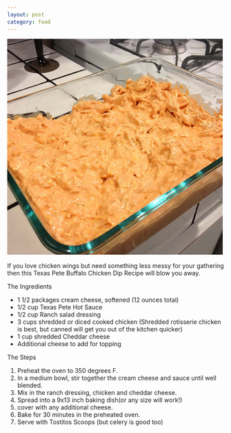 ```yaml
---
layout: post
category: food
---
```

<img itemprop="image" src="/images/buffalo-chicken-wing-dip-texas-pete.jpg" alt="Texas Pete Buffalo Chicken Dip Recipe" title="Texas Pete Buffalo Chicken Dip Recipe">

If you love chicken wings but need something less messy for your gathering then this Texas Pete Buffalo Chicken Dip Recipe will blow you away.

The Ingredients

* 1 1/2  packages cream cheese, softened (12 ounces total)
* 1/2 cup Texas Pete Hot Sauce
* 1/2 cup Ranch salad dressing
* 3 cups shredded or diced cooked chicken (Shredded rotisserie chicken is best, but canned will get you out of the kitchen quicker)
* 1 cup shredded Cheddar cheese
* Additional cheese to add for topping

The Steps

1.  Preheat the oven to 350 degrees F.
2.  In a medium bowl, stir together the cream cheese and sauce until well blended.
3.  Mix in the ranch dressing, chicken and cheddar cheese.
4.  Spread into a 9x13 inch baking dish(or any size will work!)
5.  cover with any additional cheese.
6.  Bake for 30 minutes in the preheated oven.
7.  Serve with Tostitos Scoops (but celery is good too)
